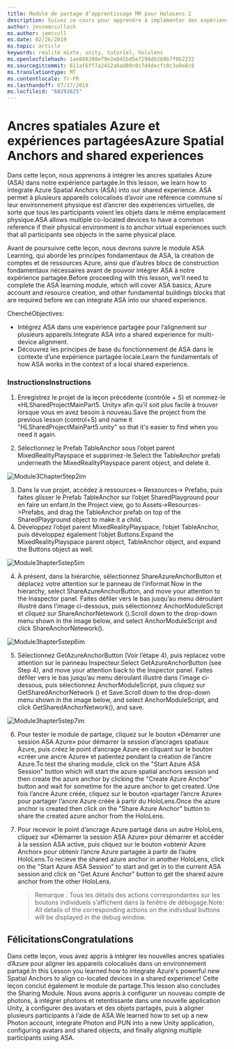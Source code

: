```yaml
---
title: Module de partage d’apprentissage MR pour HoloLens 2
description: Suivez ce cours pour apprendre à implémenter des expériences partagées multi-utilisateur dans une application HoloLens 2.
author: jessemcculloch
ms.author: jemccull
ms.date: 02/26/2019
ms.topic: article
keywords: réalité mixte, unity, tutoriel, hololens
ms.openlocfilehash: 1ae880208e79e2e045bd5e7298db260b7f0b2232
ms.sourcegitcommit: 611af6ff7a2412abad80c0c7d4decfc0c3a0e8c8
ms.translationtype: MT
ms.contentlocale: fr-FR
ms.lasthandoff: 07/17/2019
ms.locfileid: "68293625"
---
```

# <a name="azure-spatial-anchors-and-shared-experiences"></a><span data-ttu-id="f9590-104">Ancres spatiales Azure et expériences partagées</span><span class="sxs-lookup"><span data-stu-id="f9590-104">Azure Spatial Anchors and shared experiences</span></span>

<span data-ttu-id="f9590-105">Dans cette leçon, nous apprenons à intégrer les ancres spatiales Azure (ASA) dans notre expérience partagée.</span><span class="sxs-lookup"><span data-stu-id="f9590-105">In this lesson, we learn how to integrate Azure Spatial Anchors (ASA) into our shared experience.</span></span> <span data-ttu-id="f9590-106">ASA permet à plusieurs appareils colocalisés d’avoir une référence commune si leur environnement physique est d’ancrer des expériences virtuelles, de sorte que tous les participants voient les objets dans le même emplacement physique.</span><span class="sxs-lookup"><span data-stu-id="f9590-106">ASA allows multiple co-located devices to have a common reference if their physical environment is to anchor virtual experiences such that all participants see objects in the same physical place.</span></span>

<span data-ttu-id="f9590-107">Avant de poursuivre cette leçon, nous devrons suivre le module ASA Learning, qui aborde les principes fondamentaux de ASA, la création de comptes et de ressources Azure, ainsi que d’autres blocs de construction fondamentaux nécessaires avant de pouvoir intégrer ASA à notre expérience partagée.</span><span class="sxs-lookup"><span data-stu-id="f9590-107">Before proceeding with this lesson, we'll need to complete the ASA learning module, which will cover ASA basics, Azure account and resource creation, and other fundamental buildings blocks that are required before we can integrate ASA into our shared experience.</span></span>

<span data-ttu-id="f9590-108">Cherché</span><span class="sxs-lookup"><span data-stu-id="f9590-108">Objectives:</span></span>

- <span data-ttu-id="f9590-109">Intégrez ASA dans une expérience partagée pour l’alignement sur plusieurs appareils.</span><span class="sxs-lookup"><span data-stu-id="f9590-109">Integrate ASA into a shared experience for multi-device alignment.</span></span>
- <span data-ttu-id="f9590-110">Découvrez les principes de base du fonctionnement de ASA dans le contexte d’une expérience partagée locale.</span><span class="sxs-lookup"><span data-stu-id="f9590-110">Learn the fundamentals of how ASA works in the context of a local shared experience.</span></span>

### <a name="instructions"></a><span data-ttu-id="f9590-111">Instructions</span><span class="sxs-lookup"><span data-stu-id="f9590-111">Instructions</span></span>

1. <span data-ttu-id="f9590-112">Enregistrez le projet de la leçon précédente (contrôle + S) et nommez-le «HLSharedProjectMainPart5. Unity» afin qu’il soit plus facile à trouver lorsque vous en avez besoin à nouveau.</span><span class="sxs-lookup"><span data-stu-id="f9590-112">Save the project from the previous lesson (control+S) and name it "HLSharedProjectMainPart5.unity" so that it's easier to find when you need it again.</span></span>

2. <span data-ttu-id="f9590-113">Sélectionnez le Prefab TableAnchor sous l’objet parent MixedRealityPlayspace et supprimez-le.</span><span class="sxs-lookup"><span data-stu-id="f9590-113">Select the TableAnchor prefab underneath the MixedRealityPlayspace parent object, and delete it.</span></span>

![Module3Chapter5tep2im](images/module3chapter5step2im.PNG)

3.  <span data-ttu-id="f9590-115">Dans la vue projet, accédez à ressources-> Ressources-> Prefabs, puis faites glisser le Prefab TableAnchor sur l’objet SharedPlayground pour en faire un enfant.</span><span class="sxs-lookup"><span data-stu-id="f9590-115">In the Project view, go to Assets->Resources->Prefabs, and drag the TableAnchor prefab on top of the SharedPlayground object to make it a child.</span></span>
4.  <span data-ttu-id="f9590-116">Développez l’objet parent MixedRealityPlayspace, l’objet TableAnchor, puis développez également l’objet Buttons.</span><span class="sxs-lookup"><span data-stu-id="f9590-116">Expand the MixedRealityPlayspace parent object, TableAnchor object, and expand the Buttons object as well.</span></span> 

![Module3hapter5step5im](images/module3chapter5step5im.PNG)

4. <span data-ttu-id="f9590-118">À présent, dans la hiérarchie, sélectionnez ShareAzureAnchorButton et déplacez votre attention sur le panneau de l’informat.</span><span class="sxs-lookup"><span data-stu-id="f9590-118">Now in the hierarchy, select ShareAzureAnchorButton, and move your attention to the Inaspector panel.</span></span> <span data-ttu-id="f9590-119">Faites défiler vers le bas jusqu’au menu déroulant illustré dans l’image ci-dessous, puis sélectionnez AnchorModuleScript et cliquez sur ShareAnchorNetework ().</span><span class="sxs-lookup"><span data-stu-id="f9590-119">Scroll down to the drop-down menu shown in the image below, and select AnchorModuleScript and click ShareAnchorNetework().</span></span>

![Module3hapter5step6im](images/module3chapter5step6im.PNG)

5. <span data-ttu-id="f9590-121">Sélectionnez GetAzureAnchorButton (Voir l’étape 4), puis replacez votre attention sur le panneau Inspecteur.</span><span class="sxs-lookup"><span data-stu-id="f9590-121">Select GetAzureAnchorButton (see Step 4), and move your attention back to the Inspector panel.</span></span> <span data-ttu-id="f9590-122">Faites défiler vers le bas jusqu’au menu déroulant illustré dans l’image ci-dessous, puis sélectionnez AnchorModuleScript, puis cliquez sur GetSharedAnchorNetwork () et Save.</span><span class="sxs-lookup"><span data-stu-id="f9590-122">Scroll down to the drop-down menu shown in the image below, and select AnchorModuleScript, and click GetSharedAnchorNetwork(), and save.</span></span>

![Module3hapter5step7im](images/module3chapter5step7im.PNG)

6. <span data-ttu-id="f9590-124">Pour tester le module de partage, cliquez sur le bouton «Démarrer une session ASA Azure» pour démarrer la session d’ancrages spatiaux Azure, puis créez le point d’ancrage Azure en cliquant sur le bouton «créer une ancre Azure» et patientez pendant la création de l’ancre Azure.</span><span class="sxs-lookup"><span data-stu-id="f9590-124">To test the sharing module, click on the "Start Azure ASA Session" button which will start the azure spatial anchors session and then create the azure anchor by clicking the "Create Azure Anchor" button and wait for sometime for the azure anchor to get created.</span></span> <span data-ttu-id="f9590-125">Une fois l’ancre Azure créée, cliquez sur le bouton «partager l’ancre Azure» pour partager l’ancre Azure créée à partir du HoloLens.</span><span class="sxs-lookup"><span data-stu-id="f9590-125">Once the azure anchor is created then click on the "Share Azure Anchor" button to share the created azure anchor from the HoloLens.</span></span>

7. <span data-ttu-id="f9590-126">Pour recevoir le point d’ancrage Azure partagé dans un autre HoloLens, cliquez sur «Démarrer la session ASA Azure» pour démarrer et accéder à la session ASA active, puis cliquez sur le bouton «obtenir Azure Anchor» pour obtenir l’ancre Azure partagée à partir de l’autre HoloLens.</span><span class="sxs-lookup"><span data-stu-id="f9590-126">To recieve the shared azure anchor in another HoloLens, click on the "Start Azure ASA Session" to start and get in to the current ASA session and click on "Get Azure Anchor" button to get the shared azure anchor from the other HoloLens.</span></span>

   > <span data-ttu-id="f9590-127">Remarque : Tous les détails des actions correspondantes sur les boutons individuels s’affichent dans la fenêtre de débogage.</span><span class="sxs-lookup"><span data-stu-id="f9590-127">Note: All details of the corresponding actions on the individual buttons will be displayed in the debug window.</span></span>

## <a name="congratulations"></a><span data-ttu-id="f9590-128">Félicitations</span><span class="sxs-lookup"><span data-stu-id="f9590-128">Congratulations</span></span>

<span data-ttu-id="f9590-129">Dans cette leçon, vous avez appris à intégrer les nouvelles ancres spatiales d’Azure pour aligner les appareils colocalisés dans un environnement partagé.</span><span class="sxs-lookup"><span data-stu-id="f9590-129">In this Lesson you learned how to integrate Azure's powerful new Spatial Anchors to align co-located devices in a shared experience!</span></span> <span data-ttu-id="f9590-130">Cette leçon conclut également le module de partage.</span><span class="sxs-lookup"><span data-stu-id="f9590-130">This lesson also concludes the Sharing Module.</span></span> <span data-ttu-id="f9590-131">Nous avons appris à configurer un nouveau compte de photons, à intégrer photons et retentissante dans une nouvelle application Unity, à configurer des avatars et des objets partagés, puis à aligner plusieurs participants à l’aide de ASA.</span><span class="sxs-lookup"><span data-stu-id="f9590-131">We learned how to set up a new Photon account, integrate Photon and PUN into a new Unity application, configuring avatars and shared objects, and finally aligning multiple participants using ASA.</span></span> 

